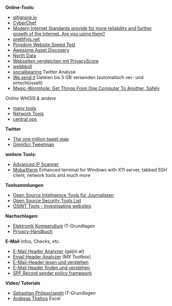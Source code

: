 **Online-Tools:**
- [gitignore.io](https://www.gitignore.io/)
- [CyberChef](https://gchq.github.io/CyberChef/)
- [Modern Internet Standards provide for more reliability and further growth of the Internet. 
Are you using them?](https://internet.nl/)
- [prettifyjs.net](https://www.prettifyjs.net/)
- [Pingdom Website Speed Test](https://tools.pingdom.com/)
- [Awesome Asset Discovery](https://github.com/redhuntlabs/Awesome-Asset-Discovery)
- [North Data](https://www.northdata.de/)
- [Webseiten vergleichen mit PrivacyScore](https://privacyscore.org/)
- [webbkoll](https://webbkoll.dataskydd.net/de)
- [socialbearing](https://socialbearing.com/) Twitter Analyse
- [We send it](https://www.wesendit.com/) Dateien bis 5 GB versenden (automatisch ver- und entschlüsselt)
- [Magic-Wormhole: Get Things From One Computer To Another, Safely](https://magic-wormhole.readthedocs.io/en/latest/)

*Online WHOIS & andere*
- [many tools](https://manytools.org/)
- [Network Tools](https://network-tools.com/)
- [central ops](https://centralops.net/co/)


**Twitter**
- [The one million tweet map](https://onemilliontweetmap.com/)
- [OmniSci Tweetmap](https://scl2-04-gpu03.mapd.com/)

**weitere Tools:**
- [Advanced IP Scanner](http://www.advanced-ip-scanner.com/de/)
- [MobaXterm](https://mobaxterm.mobatek.net/) Enhanced terminal for Windows with X11 server, tabbed SSH client, network tools and much more

**Toolsammlungen**
- [Open Source Intelligence Tools für Journalisten](https://www.julianschmidli.com/osint-tools)
- [Open Source Security Tools List](https://haxf4rall.com/2019/07/28/open-source-security-tools-list/)
- [OSINT Tools - Investigating websites](https://www.aware-online.com/en/osint-tools/website-tools/)

**Nachschlagen:**
- [Elektronik Kompendium](https://www.elektronik-kompendium.de/) IT-Grundlagen
- [Privacy-Handbuch](https://www.privacy-handbuch.de/index.htm)

**E-Mail** Infos, Checks, etc.
- [E-Mail Header Analyzer](https://www.gaijin.at/de/tools/e-mail-header-analyzer) (gaijin.at)
- [Email Header Analyzer](https://mxtoolbox.com/EmailHeaders.aspx) (MX Toolbox)
- [E-Mail-Header lesen und verstehen](https://th-h.de/net/usenet/faqs/headerfaq/)
- [E-Mail Header finden und verstehen](https://www.mailjet.de/blog/news/email-header/)
- [SPF Record sender policy framework](https://www.spf-record.de/)

**Video/ Tutorials**
- [Sebastian Philippi/sephi](https://www.youtube.com/channel/UCprxyhLmoU0DA1UhJUw0bDA/playlists) IT-Grundlagen
- [Andreas Thehos](https://www.youtube.com/user/AThehos) Excel
